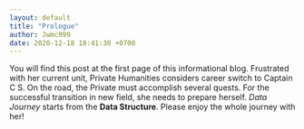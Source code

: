 ```yaml
---
layout: default
title: "Prologue"
author: Jwmc999
date: 2020-12-18 18:41:30 +0700
---
```


You will find this post at the first page of this informational blog. Frustrated with her current unit,
Private Humanities considers career switch to Captain C S. On the road, the Private must accomplish several quests.
For the successful transition in new field, she needs to prepare herself.
_Data Journey_ starts from the **Data Structure**.
Please enjoy the whole journey with her!
